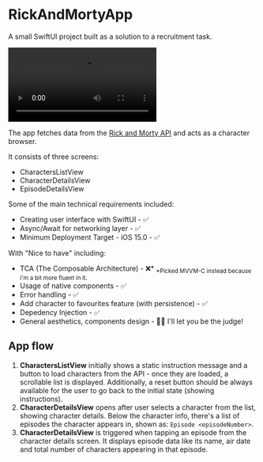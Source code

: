 # RickAndMortyApp

A small SwiftUI project built as a solution to a recruitment task.

![App Demo](img/rickAndMortyAppPreview.mp4)

The app fetches data from the [Rick and Morty API](https://rickandmortyapi.com/) and acts as a character browser.

It consists of three screens:
- CharactersListView
- CharacterDetailsView
- EpisodeDetailsView

Some of the main technical requirements included:
- Creating user interface with SwiftUI - ✅
- Async/Await for networking layer - ✅
- Minimum Deployment Target - iOS 15.0 - ✅

With "Nice to have" including:
- TCA (The Composable Architecture) - ❌*
<sub>*Picked MVVM-C instead because I'm a bit more fluent in it.</sub>
- Usage of native components - ✅
- Error handling - ✅
- Add character to favourites feature (with persistence) - ✅
- Depedency Injection - ✅
- General aesthetics, components design - 🤷‍♂️ I'll let you be the judge!

## App flow

1. **CharactersListView** initially shows a static instruction message and a button to load characters from the API - once they are loaded, a scrollable list is displayed. Additionally, a reset button should be always available for the user to go back to the initial state (showing instructions).
2. **CharacterDetailsView** opens after user selects a character from the list, showing character details. Below the character info, there's a list of episodes the character appears in, shown as: `Episode <episodeNumber>`.
3. **CharacterDetailsView** is triggered when tapping an episode from the character details screen. It displays episode data like its name, air date and total number of characters appearing in that episode.